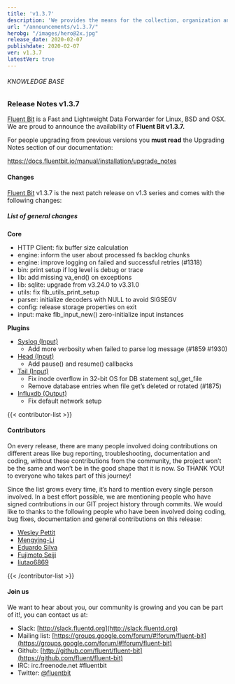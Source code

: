```yaml
---
title: 'v1.3.7'
description: 'We provides the means for the collection, organization and computerized retrieval of knowledgeand Lightweight Data Forwarder for Linux, BSD and OSX. We are proud to announce the availability of Fluent Bit v1.3.7.'
url: "/announcements/v1.3.7/"
herobg: "/images/hero@2x.jpg"
release_date: 2020-02-07
publishdate: 2020-02-07
ver: v1.3.7
latestVer: true
---
```



###### KNOWLEDGE BASE

### Release Notes v1.3.7

[Fluent Bit](https://fluentbit.io/) is a Fast and Lightweight Data Forwarder for Linux, BSD and OSX. We are proud to announce the availability of **Fluent Bit v1.3.7.**

For people upgrading from previous versions you **must read** the Upgrading Notes section of our documentation:

https://docs.fluentbit.io/manual/installation/upgrade_notes

#### Changes

[Fluent Bit](https://fluentbit.io) v1.3.7 is the next patch release on v1.3 series and comes with the following changes:

##### List of general changes


**Core**

* HTTP Client: fix buffer size calculation
* engine: inform the user about processed fs backlog chunks
* engine: improve logging on failed and successful retries (#1318)
* bin: print setup if log level is debug or trace
* lib: add missing va_end() on exceptions
* lib: sqlite: upgrade from v3.24.0 to v3.31.0
* utils: fix flb_utils_print_setup
* parser: initialize decoders with NULL to avoid SIGSEGV
* config: release storage properties on exit
* input: make flb_input_new() zero-initialize input instances



**Plugins**

* [Syslog (Input)](https://docs.fluentbit.io/manual/input/syslog/)
  * Add more verbosity when failed to parse log message (#1859 #1930)
* [Head (Input)](https://docs.fluentbit.io/manual/input/head/)
  * Add pause() and resume() callbacks
* [Tail (Input)](https://docs.fluentbit.io/manual/input/tail/)
  * Fix inode overflow in 32-bit OS for DB statement sql_get_file
  * Remove database entries when file get’s deleted or rotated (#1875)
* [Influxdb (Output)](https://docs.fluentbit.io/manual/output/influxdb/)
  * Fix default network setup



{{< contributor-list >}}

#### Contributors

On every release, there are many people involved doing contributions on different areas like bug reporting, troubleshooting, documentation and coding, without these contributions from the community, the project won’t be the same and won’t be in the good shape that it is now. So THANK YOU! to everyone who takes part of this journey!

Since the list grows every time, it’s hard to mention every single person involved. In a best effort possible, we are mentioning people who have signed contributions in our GIT project history through commits. We would like to thanks to the following people who have been involved doing coding, bug fixes, documentation and general contributions on this release:

* [Wesley Pettit](https://github.com/PettitWesley)
* [Mengying-Li](https://github.com/Mengying-Li)
* [Eduardo Silva](https://github.com/edsiper)
* [Fujimoto Seiji](https://github.com/fujimotos)
* [liutao6869](https://github.com/liutao6869)

{{< /contributor-list >}}

#### Join us

We want to hear about you, our community is growing and you can be part of it!, you can contact us at:

* Slack: [http://slack.fluentd.org](http://slack.fluentd.org)
* Mailing list: [https://groups.google.com/forum/#!forum/fluent-bit](https://groups.google.com/forum/#!forum/fluent-bit)
* Github: [http://github.com/fluent/fluent-bit](https://github.com/fluent/fluent-bit)
* IRC: irc.freenode.net #fluentbit
* Twitter: [@fluentbit](https://twitter.com/fluentbit)
